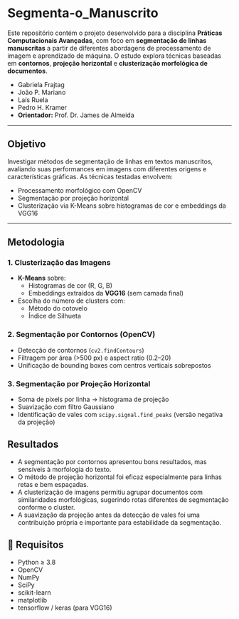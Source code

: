 # Segmenta-o_Manuscrito

Este repositório contém o projeto desenvolvido para a disciplina **Práticas Computacionais Avançadas**, com foco em **segmentação de linhas manuscritas** a partir de diferentes abordagens de processamento de imagem e aprendizado de máquina. O estudo explora técnicas baseadas em **contornos**, **projeção horizontal** e **clusterização morfológica de documentos**.
- Gabriela Frajtag  
- João P. Mariano  
- Laís Ruela  
- Pedro H. Kramer  
- **Orientador:** Prof. Dr. James de Almeida

---

## Objetivo

Investigar métodos de segmentação de linhas em textos manuscritos, avaliando suas performances em imagens com diferentes origens e características gráficas. As técnicas testadas envolvem:

- Processamento morfológico com OpenCV  
- Segmentação por projeção horizontal  
- Clusterização via K-Means sobre histogramas de cor e embeddings da VGG16  

---

## Metodologia
### 1. Clusterização das Imagens

- **K-Means** sobre:
  - Histogramas de cor (R, G, B)
  - Embeddings extraídos da **VGG16** (sem camada final)  
- Escolha do número de clusters com:
  - Método do cotovelo
  - Índice de Silhueta

### 2. Segmentação por Contornos (OpenCV)

- Detecção de contornos (`cv2.findContours`)
- Filtragem por área (>500 px) e aspect ratio (0.2–20)
- Unificação de bounding boxes com centros verticais sobrepostos

### 3. Segmentação por Projeção Horizontal

- Soma de pixels por linha → histograma de projeção  
- Suavização com filtro Gaussiano  
- Identificação de vales com `scipy.signal.find_peaks` (versão negativa da projeção)  

## Resultados

- A segmentação por contornos apresentou bons resultados, mas sensíveis à morfologia do texto.
- O método de projeção horizontal foi eficaz especialmente para linhas retas e bem espaçadas.
- A clusterização de imagens permitiu agrupar documentos com similaridades morfológicas, sugerindo rotas diferentes de segmentação conforme o cluster.
- A suavização da projeção antes da detecção de vales foi uma contribuição própria e importante para estabilidade da segmentação.

## 🧪 Requisitos

- Python ≥ 3.8  
- OpenCV  
- NumPy  
- SciPy  
- scikit-learn  
- matplotlib  
- tensorflow / keras (para VGG16)
